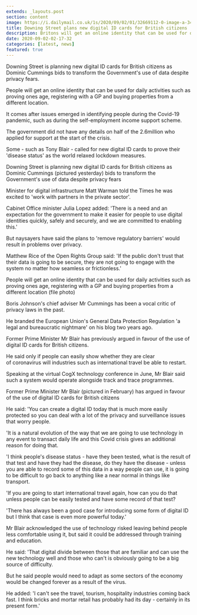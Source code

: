```yaml
---
extends: _layouts.post
section: content
image: https://i.dailymail.co.uk/1s/2020/09/02/01/32669112-0-image-a-34_1599008244625.jpg 
title: Downing Street plans new digital ID cards for British citizens 
description: Britons will get an online identity that can be used for daily activities such as proving ones age, registering with a GP and buying properties from a different location. Pictured Dominic Cummings. 
date: 2020-09-02-02-17-32 
categories: [latest, news] 
featured: true 
--- 
```

Downing Street is planning new digital ID cards for British citizens as Dominic Cummings bids to transform the Government's use of data despite privacy fears.

People will get an online identity that can be used for daily activities such as proving ones age, registering with a GP and buying properties from a different location.

It comes after issues emerged in identifying people during the Covid-19 pandemic, such as during the self-employment income support scheme.

The government did not have any details on half of the 2.6million who applied for support at the start of the crisis.

Some - such as Tony Blair - called for new digital ID cards to prove their 'disease status' as the world relaxed lockdown measures.

Downing Street is planning new digital ID cards for British citizens as Dominic Cummings (pictured yesterday) bids to transform the Government's use of data despite privacy fears

Minister for digital infrastructure Matt Warman told the Times he was excited to 'work with partners in the private sector'.

Cabinet Office minister Julia Lopez added: 'There is a need and an expectation for the government to make it easier for people to use digital identities quickly, safely and securely, and we are committed to enabling this.'

But naysayers have said the plans to 'remove regulatory barriers' would result in problems over privacy.

Matthew Rice of the Open Rights Group said: 'If the public don't trust that their data is going to be secure, they are not going to engage with the system no matter how seamless or frictionless.'

People will get an online identity that can be used for daily activities such as proving ones age, registering with a GP and buying properties from a different location (file photo)

Boris Johnson's chief adviser Mr Cummings has been a vocal critic of privacy laws in the past.

He branded the European Union's General Data Protection Regulation 'a legal and bureaucratic nightmare' on his blog two years ago.

Former Prime Minister Mr Blair has previously argued in favour of the use of digital ID cards for British citizens.

He said only if people can easily show whether they are clear of coronavirus will industries such as international travel be able to restart.

Speaking at the virtual CogX technology conference in June, Mr Blair said such a system would operate alongside track and trace programmes.

Former Prime Minister Mr Blair (pictured in February) has argued in favour of the use of digital ID cards for British citizens

He said: 'You can create a digital ID today that is much more easily protected so you can deal with a lot of the privacy and surveillance issues that worry people.

'It is a natural evolution of the way that we are going to use technology in any event to transact daily life and this Covid crisis gives an additional reason for doing that.

'I think people's disease status - have they been tested, what is the result of that test and have they had the disease, do they have the disease - unless you are able to record some of this data in a way people can use, it is going to be difficult to go back to anything like a near normal in things like transport.

'If you are going to start international travel again, how can you do that unless people can be easily tested and have some record of that test?

'There has always been a good case for introducing some form of digital ID but I think that case is even more powerful today.'

Mr Blair acknowledged the use of technology risked leaving behind people less comfortable using it, but said it could be addressed through training and education.

He said: 'That digital divide between those that are familiar and can use the new technology well and those who can't is obviously going to be a big source of difficulty.

But he said people would need to adapt as some sectors of the economy would be changed forever as a result of the virus.

He added: 'I can't see the travel, tourism, hospitality industries coming back fast. I think bricks and mortar retail has probably had its day - certainly in its present form.'


